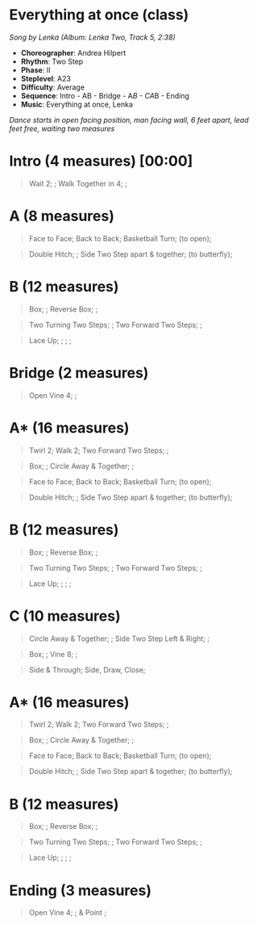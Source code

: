 # Everything at once (class)
*Song by Lenka (Album: Lenka Two, Track 5, 2:38)*

* **Choreographer**: Andrea Hilpert
* **Rhythm**: Two Step
* **Phase**: II
* **Steplevel**: A23
* **Difficulty**: Average
* **Sequence**: Intro - AB - Bridge - A*B - CA*B - Ending
* **Music**: Everything at once, Lenka

*Dance starts in open facing position, man facing wall, 6 feet apart, lead feet free, waiting two measures*

# Intro (4 measures) [00:00]

> Wait 2; ; Walk Together in 4; ;

# A (8 measures)

> Face to Face; Back to Back; Basketball Turn; (to open);

> Double Hitch; ; Side Two Step apart & together; (to butterfly);

# B (12 measures)

> Box; ; Reverse Box; ;

> Two Turning Two Steps; ; Two Forward Two Steps; ;

> Lace Up; ; ; ;

# Bridge (2 measures)

> Open Vine 4; ;

# A* (16 measures)

> Twirl 2; Walk 2; Two Forward Two Steps; ;

> Box; ; Circle Away & Together; ;

> Face to Face; Back to Back; Basketball Turn; (to open);

> Double Hitch; ; Side Two Step apart & together; (to butterfly);

# B (12 measures)

> Box; ; Reverse Box; ;

> Two Turning Two Steps; ; Two Forward Two Steps; ;

> Lace Up; ; ; ;

# C (10 measures)

> Circle Away & Together; ; Side Two Step Left & Right; ;

> Box; ; Vine 8; ;

> Side & Through; Side, Draw, Close;

# A* (16 measures)

> Twirl 2; Walk 2; Two Forward Two Steps; ;

> Box; ; Circle Away & Together; ;

> Face to Face; Back to Back; Basketball Turn; (to open);

> Double Hitch; ; Side Two Step apart & together; (to butterfly);

# B (12 measures)

> Box; ; Reverse Box; ;

> Two Turning Two Steps; ; Two Forward Two Steps; ;

> Lace Up; ; ; ;

# Ending (3 measures)

> Open Vine 4; ; & Point ;
